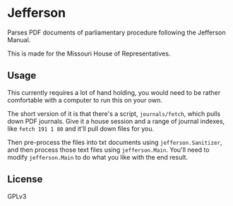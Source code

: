# Jefferson

Parses PDF documents of parliamentary procedure following the Jefferson Manual.

This is made for the Missouri House of Representatives.

## Usage

This currently requires a lot of hand holding, you would need to be rather comfortable with a computer to run this on your own.

The short version of it is that there's a script, `journals/fetch`, which pulls down PDF journals.
Give it a house session and a range of journal indexes, like `fetch 191 1 80` and it'll pull down files for you.

Then pre-process the files into txt documents using `jefferson.Sanitizer`, and then process those text files using `jefferson.Main`.
You'll need to modify `jefferson.Main` to do what you like with the end result.

## License

GPLv3
